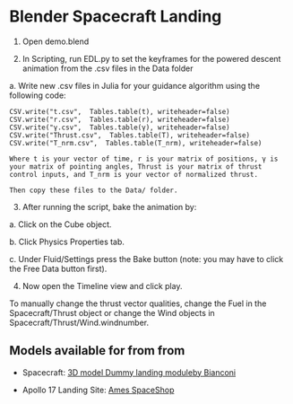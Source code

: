 # Blender Spacecraft Landing

1. Open demo.blend

2. In Scripting, run EDL.py to set the keyframes for the powered descent animation from the .csv files in the Data folder

  a. Write new .csv files in Julia for your guidance algorithm using the following code:
  
    CSV.write("t.csv",  Tables.table(t), writeheader=false)  
    CSV.write("r.csv",  Tables.table(r), writeheader=false)
    CSV.write("γ.csv",  Tables.table(γ), writeheader=false)
    CSV.write("Thrust.csv",  Tables.table(T), writeheader=false)
    CSV.write("T_nrm.csv",  Tables.table(T_nrm), writeheader=false)
    
    Where t is your vector of time, r is your matrix of positions, γ is your matrix of pointing angles, Thrust is your matrix of thrust control inputs, and T_nrm is your vector of normalized thrust.
    
    Then copy these files to the Data/ folder.
    
 3. After running the script, bake the animation by:
 
   a. Click on the Cube object.
 
   b. Click Physics Properties tab.
   
   c. Under Fluid/Settings press the Bake button (note: you may have to click the Free Data button first).
   
 4. Now open the Timeline view and click play.
 
 To manually change the thrust vector qualities, change the Fuel in the Spacecraft/Thrust object or change the Wind objects in Spacecraft/Thrust/Wind.windnumber.
 
 
 ## Models available for from from
 
 * Spacecraft: [3D model Dummy landing moduleby Bianconi](https://www.turbosquid.com/3d-models/3d-model-dummy-landing-module-1782671)
 
 * Apollo 17 Landing Site: [Ames SpaceShop](https://nasa3d.arc.nasa.gov/detail/Apollo17-Landing)
